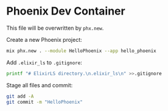 # Phoenix Dev Container

This file will be overwritten by `phx.new`.

Create a new Phoenix project:

```bash
mix phx.new . --module HelloPhoenix --app hello_phoenix
```

Add `.elixir_ls` to `.gitignore`:

```bash
printf "# ElixirLS directory.\n.elixir_ls\n" >>.gitignore
```

Stage all files and commit:

```bash
git add -A
git commit -m "HelloPhoenix"
```
